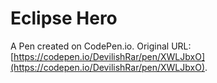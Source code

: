 # Eclipse Hero

A Pen created on CodePen.io. Original URL: [https://codepen.io/DevilishRar/pen/XWLJbxO](https://codepen.io/DevilishRar/pen/XWLJbxO).

